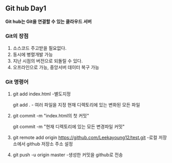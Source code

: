 ## Git hub Day1

**Git hub는 Git을 연결할  수 있는 클라우드 서버**


### Git의 장점

1. 소스코드 주고받을 필요없다. 
2. 동시에 병렬개발 가능
3. 지난 시점의 버전으로 되돌릴 수 있다.
4. 오프라인으로 가능, 중앙서버 데이터 복구 가능



### Git 명령어
1. git add index.html -별도지정

   git add . - 여러 파일을 지정
               현재 디렉토리에 있는 변화된 모든 파일

2. git commit -m "index.html의 첫 커밋"

   git commit -m "현재 디렉토리에 있는 모든 변경파일 커밋"

3. git remote add origin https://github.com/Leekayoung12/test.git
    -로컬 저장소에서 github 저장소 주소 설정

4. git push -u origin master -생성한 커밋을 github로 전송